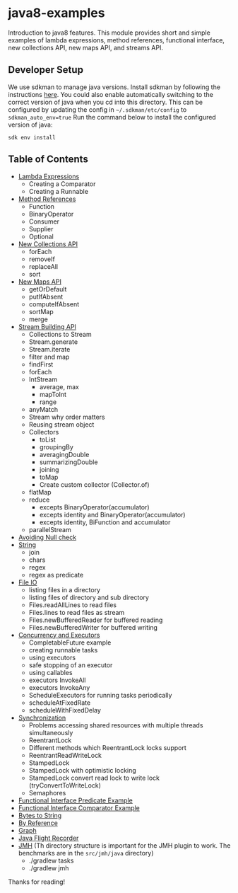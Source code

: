 java8-examples
==============

Introduction to java8 features. This module provides short and simple examples of lambda expressions, method references,
functional interface, new collections API, new maps API, and streams API.

Developer Setup
-----------------

We use sdkman to manage java versions. Install sdkman by following the instructions [here](https://sdkman.io/install).
You could also enable automatically switching to the correct version of java when you cd into this directory.
This can be configured by updating the config in `~/.sdkman/etc/config` to `sdkman_auto_env=true`
Run the command below to install the configured version of java:

    sdk env install


Table of Contents
-----------------

  * [Lambda Expressions](src/java/examples/SimpleLambda.java)
    * Creating a Comparator
    * Creating a Runnable
  * [Method References](src/java/examples/MethodReferencesLambda.java)
    * Function
    * BinaryOperator
    * Consumer
    * Supplier
    * Optional
  * [New Collections API](src/java/examples/NewAPICollections.java)
    * forEach
    * removeIf
    * replaceAll
    * sort
  * [New Maps API](src/java/examples/NewAPIMap.java)
    * getOrDefault
    * putIfAbsent
    * computeIfAbsent
    * sortMap
    * merge
  * [Stream Building API](src/java/examples/MainStreamBuilding.java)
    * Collections to Stream
    * Stream.generate
    * Stream.iterate
    * filter and map
    * findFirst
    * forEach
    * IntStream
        * average, max
        * mapToInt
        * range
    * anyMatch
    * Stream why order matters
    * Reusing stream object
    * Collectors
        * toList
        * groupingBy
        * averagingDouble
        * summarizingDouble
        * joining
        * toMap
        * Create custom collector (Collector.of)
    * flatMap
    * reduce
        * excepts BinaryOperator(accumulator)
        * excepts identity and BinaryOperator(accumulator)
        * excepts identity, BiFunction and accumulator
    * parallelStream
  * [Avoiding Null check](src/java/examples/MainNullCheck.java)
  * [String](src/java/examples/MainStrings.java)
    * join
    * chars
    * regex
    * regex as predicate
  * [File IO](src/java/examples/MainFileIO.java)
      * listing files in a directory
      * listing files of directory and sub directory
      * Files.readAllLines to read files
      * Files.lines to read files as stream
      * Files.newBufferedReader for buffered reading
      * Files.newBufferedWriter for buffered writing
  * [Concurrency and Executors](src/java/examples/MainConcurrencyThreadsAndExecutors.java)
      * CompletableFuture example
      * creating runnable tasks
      * using executors
      * safe stopping of an executor
      * using callables
      * executors InvokeAll
      * executors InvokeAny
      * ScheduleExecutors for running tasks periodically
      * scheduleAtFixedRate
      * scheduleWithFixedDelay
  * [Synchronization](src/java/examples/MainSynchronization.java)
      * Problems accessing shared resources with multiple threads simultaneously
      * ReentrantLock
      * Different methods which ReentrantLock locks support
      * ReentrantReadWriteLock
      * StampedLock
      * StampedLock with optimistic locking
      * StampedLock convert read lock to write lock (tryConvertToWriteLock)
      * Semaphores
  * [Functional Interface Predicate Example](src/java/examples/MainPredicate.java)
  * [Functional Interface Comparator Example](src/java/examples/MainComparator.java)
  * [Bytes to String](src/java/examples/BytesToString.java)
  * [By Reference](src/java/examples/ByReference.java)
  * [Graph](src/java/examples/Graph.java)
  * [Java Flight Recorder](src/java/examples/JAVA_FLIGHT_RECORDER.md)
  * [JMH](src/jmh/java/SomeClassBench.java) (Th directory structure is important for the JMH plugin to work. The benchmarks are in the `src/jmh/java` directory)
      * ./gradlew tasks
      * ./gradlew jmh

Thanks for reading!
